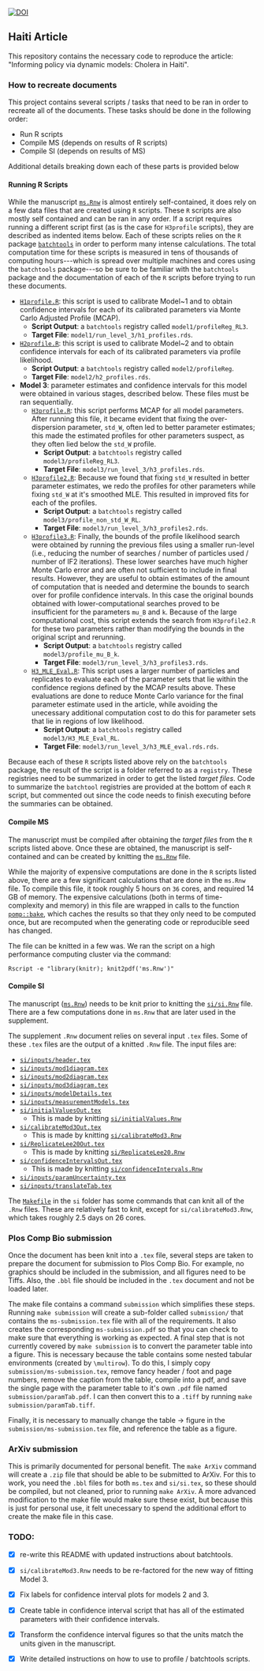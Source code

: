 [![DOI](https://zenodo.org/badge/521646880.svg)](https://zenodo.org/badge/latestdoi/521646880)

## Haiti Article

This repository contains the necessary code to reproduce the article: "Informing policy via dynamic models: Cholera in Haiti". 

### How to recreate documents

This project contains several scripts / tasks that need to be ran in order to recreate all of the documents. These tasks should be done in the following order: 

- Run R scripts
- Compile MS (depends on results of R scripts)
- Compile SI (depends on results of MS)

Additional details breaking down each of these parts is provided below

#### Running R Scripts 

While the manuscript [`ms.Rnw`](ms.Rnw) is almost entirely self-contained, it does rely on a few data files that are created using `R` scripts.
These `R` scripts are also mostly self contained and can be ran in any order.
If a script requires running a different script first (as is the case for `H3profile` scripts), they are described as indented items below. 
Each of these scripts relies on the `R` package [`batchtools`](https://mllg.github.io/batchtools/articles/batchtools.html) in order to perform many intense calculations. 
The total computation time for these scripts is measured in tens of thousands of computing hours---which is spread over multiple machines and cores using the `batchtools` package---so be sure to be familiar with the `batchtools` package and the documentation of each of the `R` scripts before trying to run these documents. 

- [`H1profile.R`](H1profile.R): this script is used to calibrate Model~1 and to obtain confidence intervals for each of its calibrated parameters via Monte Carlo Adjusted Profile (MCAP). 
   - **Script Output**: a `batchtools` registry called `model1/profileReg_RL3`. 
   - **Target File**: `model1/run_level_3/h1_profiles.rds`.
- [`H2profile.R`](H2profile.R): this script is used to calibrate Model~2 and to obtain confidence intervals for each of its calibrated parameters via profile likelihood. 
   - **Script Output**: a `batchtools` registry called `model2/profileReg`. 
   - **Target File**: `model2/h2_profiles.rds`.
- **Model 3**: parameter estimates and confidence intervals for this model were obtained in various stages, described below. These files must be ran sequentially.
   - [`H3profile.R`](H3profile.R): this script performs MCAP for all model parameters. After running this file, it became evident that fixing the over-dispersion parameter, `std_W`, often led to better parameter estimates; this made the estimated profiles for other parameters suspect, as they often lied below the `std_W` profile. 
      - **Script Output**: a `batchtools` registry called `model3/profileReg_RL3`. 
      - **Target File**: `model3/run_level_3/h3_profiles.rds`.
   - [`H3profile2.R`](H3profile2.R): Because we found that fixing `std_W` resulted in better parameter estimates, we redo the profiles for other parameters while fixing `std_W` at it's smoothed MLE. This resulted in improved fits for each of the profiles. 
      - **Script Output**: a `batchtools` registry called `model3/profile_non_std_W_RL`. 
      - **Target File**: `model3/run_level_3/h3_profiles2.rds`.
   - [`H3profile3.R`](H3profile3.R): Finally, the bounds of the profile likelihood search were obtained by running the previous files using a smaller run-level (i.e., reducing the number of searches / number of particles used / number of IF2 iterations). These lower searches have much higher Monte Carlo error and are often not sufficient to include in final results. However, they are useful to obtain estimates of the amount of computation that is needed and determine the bounds to search over for profile confidence intervals. In this case the original bounds obtained with lower-computational searches proved to be insufficient for the parameters `mu_B` and `k`. Because of the large computational cost, this script extends the search from `H3profile2.R` for these two parameters rather than modifying the bounds in the original script and rerunning.
      - **Script Output**: a `batchtools` registry called `model3/profile_mu_B_k`. 
      - **Target File**: `model3/run_level_3/h3_profiles3.rds`.
   - [`H3_MLE_Eval.R`](H3_MLE_Eval.R): This script uses a larger number of particles and replicates to evaluate each of the parameter sets that lie within the confidence regions defined by the MCAP results above. These evaluations are done to reduce Monte Carlo variance for the final parameter estimate used in the article, while avoiding the unecessary additional computation cost to do this for parameter sets that lie in regions of low likelihood. 
      - **Script Output**: a `batchtools` registry called `model3/H3_MLE_Eval_RL`. 
      - **Target File**: `model3/run_level_3/h3_MLE_eval.rds.rds`.


Because each of these `R` scripts listed above rely on the `batchtools` package, the result of the script is a folder referred to as a `registry`. These registries need to be summarized in order to get the listed *target files*. Code to summarize the `batchtool` registries are provided at the bottom of each `R` script, but commented out since the code needs to finish executing before the summaries can be obtained. 

#### Compile MS

The manuscript must be compiled after obtaining the *target files* from the `R` scripts listed above. Once these are obtained, the manuscript is self-contained and can be created by knitting the [`ms.Rnw`](ms.Rnw) file. 

While the majority of expensive computations are done in the `R` scripts listed above, there are a few significant calculations that are done in the `ms.Rnw` file. To compile this file, it took roughly 5 hours on `36` cores, and required 14 GB of memory. 
The expensive calculations (both in terms of time-complexity and memory) in this file are wrapped in calls to the function [`pomp::bake`](https://rdrr.io/cran/pomp/man/bake.html), which caches the results so that they only need to be computed once, but are recomputed when the generating code or reproducible seed has changed. 

The file can be knitted in a few was. We ran the script on a high performance computing cluster via the command: 

```
Rscript -e "library(knitr); knit2pdf('ms.Rnw')"
```

#### Compile SI 

The manuscript ([`ms.Rnw`](ms.Rnw)) needs to be knit prior to knitting the [`si/si.Rnw`](si/si.Rnw) file. There are a few computations done in `ms.Rnw` that are later used in the supplement. 

The supplement `.Rnw` document relies on several input `.tex` files. Some of these `.tex` files are the output of a knitted `.Rnw` file. The input files are:

- [`si/inputs/header.tex`](si/inputs/header.tex)
- [`si/inputs/mod1diagram.tex`](si/inputs/mod1diagram.tex)
- [`si/inputs/mod2diagram.tex`](si/inputs/mod2diagram.tex)
- [`si/inputs/mod3diagram.tex`](si/inputs/mod3diagram.tex)
- [`si/inputs/modelDetails.tex`](si/inputs/modelDetails.tex)
- [`si/inputs/measurementModels.tex`](si/inputs/measurementModels.tex)
- [`si/initialValuesOut.tex`](si/initialValuesOut.tex)
   - This is made by knitting [`si/initialValues.Rnw`](si/initialValues.Rnw)
- [`si/calibrateMod3Out.tex`](si/calibrateMod3Out.tex)
   - This is made by knitting [`si/calibrateMod3.Rnw`](`si/calibrateMod3.Rnw`)
- [`si/ReplicateLee20Out.tex`](si/ReplicateLee20Out.tex)
   - This is made by knitting [`si/ReplicateLee20.Rnw`](`si/ReplicateLee20.Rnw`)
- [`si/confidenceIntervalsOut.tex`](si/confidenceIntervalsOut.tex)
   - This is made by knitting [`si/confidenceIntervals.Rnw`](`si/ConfidenceIntervals.Rnw`)
- [`si/inputs/paramUncertainty.tex`](si/inputs/paramUncertainty.tex)
- [`si/inputs/translateTab.tex`](si/inputs/translateTab.tex)

The [`Makefile`](si/Makefile) in the `si` folder has some commands that can knit all of the `.Rnw` files. These are relatively fast to knit, except for `si/calibrateMod3.Rnw`, which takes roughly 2.5 days on 26 cores. 

### Plos Comp Bio submission

Once the document has been knit into a `.tex` file, several steps are taken to 
prepare the document for submission to Plos Comp Bio. 
For example, no graphics should be included in the submission, and all figures
need to be Tiffs. 
Also, the `.bbl` file should be included in the `.tex` document and not be 
loaded later. 

The make file contains a command `submission` which simplifies these steps. 
Running `make submission` will create a sub-folder called `submission/` that 
contains the `ms-submission.tex` file with all of the requirements. 
It also creates the corresponding `ms-submission.pdf` so that you can check to 
make sure that everything is working as expected. 
A final step that is not currently covered by `make submission` is to convert 
the parameter table into a figure.
This is necessary because the table contains some nested tabular environments 
(created by `\multirow`). 
To do this, I simply copy `submission/ms-submission.tex`, remove fancy header /
foot and page numbers, remove the caption from the table, compile into a pdf, 
and save the single page with the parameter table to it's own `.pdf` file 
named `submission/paramTab.pdf`. 
I can then convert this to a `.tiff` by running `make submission/paramTab.tiff`. 

Finally, it is necessary to manually change the table -> figure in the 
`submission/ms-submission.tex` file, and reference the table as a figure. 

### ArXiv submission

This is primarily documented for personal benefit. The `make ArXiv` command will 
create a `.zip` file that should be able to be submitted to ArXiv. 
For this to work, you need the `.bbl` files for both `ms.tex` and `si/si.tex`, 
so these should be compiled, but not cleaned, prior to running `make ArXiv`. 
A more advanced modification to the make file would make sure these exist, but 
because this is just for personal use, it felt unecessary to spend the additional 
effort to create the make file in this case. 

### TODO: 

- [x] re-write this README with updated instructions about batchtools. 
- [x] `si/calibrateMod3.Rnw` needs to be re-factored for the new way of fitting Model 3.
- [x] Fix labels for confidence interval plots for models 2 and 3. 
- [x] Create table in confidence interval script that has all of the estimated parameters with their confidence intervals. 
- [x] Transform the confidence interval figures so that the units match the units given in the manuscript. 
- [x] Write detailed instructions on how to use to profile / batchtools scripts. 

